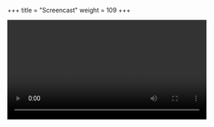 +++
title = "Screencast"
weight = 109
+++

<video width="90%" autoplay playsinline controls>
	  <source src="/images/hermit.mp4" type="video/mp4">
</video>
